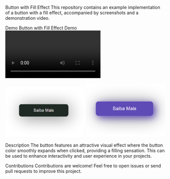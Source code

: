 Button with Fill Effect
This repository contains an example implementation of a button with a fill effect, accompanied by screenshots and a demonstration video.

Demo
Button with Fill Effect Demo
<video src="[Document.mp4](https://github.com/FehMaciel/Components/blob/main/fill_button/Document.mp4)"></video>

<img src="Captura de tela 2023-11-16 224034.png" width="250px">
<img src="Captura de tela 2023-11-16 224047.png" width="250px">

Description
The button features an attractive visual effect where the button color smoothly expands when clicked, providing a filling sensation. This can be used to enhance interactivity and user experience in your projects.

Contributions
Contributions are welcome! Feel free to open issues or send pull requests to improve this project.
